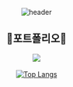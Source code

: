 <div align=center>

![header](https://capsule-render.vercel.app/api?type=waving&color=ffdd00&fontColor=404040&fontAlignY=45&height=220&section=header&text=Chaeeun%20Jeon&fontSize=40)
## 📔포트폴리오📔 <br>
<a href="https://drive.google.com/file/d/1fb8LK5Zq72jGeF82CUQPsAtm1Reod3yS/view?usp=sharing" target="_blank"><img src="https://img.shields.io/badge/Portfolio-FECC00?style=flat-square&logo=checkmarx&logoColor=333333"/></a>
<br><br>
[![Top Langs](https://github-readme-stats.vercel.app/api/top-langs/?username=Oing52&layout=compact)](https://github.com/Oing52/github-readme-stats)

</div>
